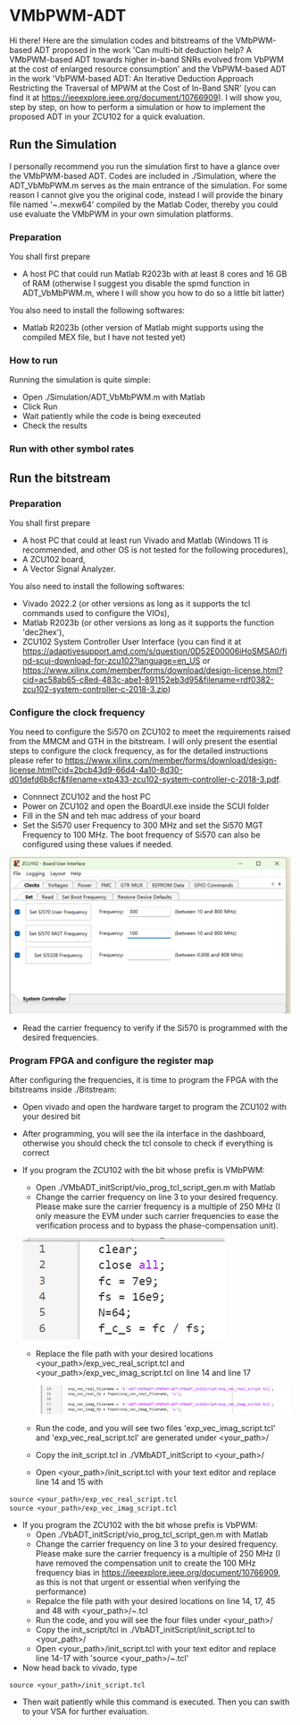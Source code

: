 # VMbPWM-ADT

Hi there! Here are the simulation codes and bitstreams of the VMbPWM-based ADT proposed in the work 'Can multi-bit deduction help? A VMbPWM-based ADT towards higher in-band SNRs evolved from VbPWM at the cost of enlarged resource consumption' and the VbPWM-based ADT in the work 'VbPWM-based ADT: An Iterative Deduction Approach Restricting the Traversal of MPWM at the Cost of In-Band SNR' (you can find it at https://ieeexplore.ieee.org/document/10766909). I will show you, step by step, on how to perform a simulation or how to implement the proposed ADT in your ZCU102 for a quick evaluation. 

## Run the Simulation

I personally recommend you run the simulation first to have a glance over the VMbPWM-based ADT. Codes are included in ./Simulation, where the ADT_VbMbPWM.m serves as the main entrance of the simulation. For some reason I cannot give you the original code, instead I will provide the binary file named '~.mexw64' compiled by the Matlab Coder, thereby you could use evaluate the VMbPWM in your own simulation platforms. 

### Preparation

You shall first prepare
- A host PC that could run Matlab R2023b with at least 8 cores and 16 GB of RAM (otherwise I suggest you disable the spmd function in ADT_VbMbPWM.m, where I will show you how to do so a little bit latter)

You also need to install the following softwares:
- Matlab R2023b (other version of Matlab might supports using the compiled MEX file, but I have not tested yet)

### How to run

Running the simulation is quite simple: 
- Open ./Simulation/ADT_VbMbPWM.m with Matlab
- Click Run
- Wait patiently while the code is being execeuted
- Check the results

### Run with other symbol rates



## Run the bitstream

### Preparation

You shall first prepare
- A host PC that could at least run Vivado and Matlab (Windows 11 is recommended, and other OS is not tested for the following procedures),
- A ZCU102 board,
- A Vector Signal Analyzer.

You also need to install the following softwares: 
- Vivado 2022.2 (or other versions as long as it supports the tcl commands used to configure the VIOs),
- Matlab R2023b (or other versions as long as it supports the function 'dec2hex'),
- ZCU102 System Controller User Interface (you can find it at https://adaptivesupport.amd.com/s/question/0D52E00006iHoSMSA0/find-scui-download-for-zcu102?language=en_US or https://www.xilinx.com/member/forms/download/design-license.html?cid=ac58ab65-c8ed-483c-abe1-891152eb3d95&filename=rdf0382-zcu102-system-controller-c-2018-3.zip)

### Configure the clock frequency

You need to configure the Si570 on ZCU102 to meet the requirements raised from the MMCM and GTH in the bitstream. I will only present the esential steps to configure the clock frequency, as for the detailed instructions please refer to https://www.xilinx.com/member/forms/download/design-license.html?cid=2bcb43d9-66d4-4a10-8d30-d01defd6b8cf&filename=xtp433-zcu102-system-controller-c-2018-3.pdf. 
- Connnect ZCU102 and the host PC
- Power on ZCU102 and open the BoardUI.exe inside the SCUI folder
- Fill in the SN and teh mac address of your board
- Set the Si570 user Frequency to 300 MHz and set the Si570 MGT Frequency to 100 MHz. The boot frequency of Si570 can also be configured using these values if needed. 

![How Si570 is configured](PNG/1.png)

- Read the carrier frequency to verify if the Si570 is programmed with the desired frequencies. 

### Program FPGA and configure the register map

After configuring the frequencies, it is time to program the FPGA with the bitstreams inside ./Bitstream: 
- Open vivado and open the hardware target to program the ZCU102 with your desired bit
- After programming, you will see the ila interface in the dashboard, otherwise you should check the tcl console to check if everything is correct
- If you program the ZCU102 with the bit whose prefix is VMbPWM: 
  - Open ./VMbADT_initScript/vio_prog_tcl_script_gen.m with Matlab
  - Change the carrier frequency on line 3 to your desired frequency. Please make sure the carrier frequency is a multiple of 250 MHz (I only measure the EVM under such carrier frequencies to ease the verification process and to bypass the phase-compensation unit). 
  
  ![Change here to reconfigure the carrier frequency](PNG/2.png)

  - Replace the file path with your desired locations <your_path>/exp_vec_real_script.tcl and <your_path>/exp_vec_imag_script.tcl on line 14 and line 17

    ![Change here to replace the file location](PNG/3.png)

  - Run the code, and you will see two files 'exp_vec_imag_script.tcl' and 'exp_vec_real_script.tcl' are generated under <your_path>/ 
  - Copy the init_script.tcl in ./VMbADT_initScript to <your_path>/
  - Open <your_path>/init_script.tcl with your text editor and replace line 14 and 15 with 

```
source <your_path>/exp_vec_real_script.tcl
source <your_path>/exp_vec_imag_script.tcl
```

- If you program the ZCU102 with the bit whose prefix is VbPWM: 
  - Open ./VbADT_initScript/vio_prog_tcl_script_gen.m with Matlab
  - Change the carrier frequency on line 3 to your desired frequency. Please make sure the carrier frequency is a multiple of 250 MHz (I have removed the compensation unit to create the 100 MHz frequency bias in https://ieeexplore.ieee.org/document/10766909, as this is not that urgent or essential when verifying the performance)
  - Repalce the file path with your desired locations on line 14, 17, 45 and 48 with <your_path>/~.tcl
  - Run the code, and you will see the four files under <your_path>/
  - Copy the init_script/tcl in ./VbADT_initScript/init_script.tcl to <your_path>/
  - Open <your_path>/init_script.tcl with your text editor and replace line 14-17 with 'source <your_path>/~.tcl'
- Now head back to vivado, type
```
source <your_path>/init_script.tcl
```
- Then wait patiently while this command is executed. Then you can swith to your VSA for further evaluation.   